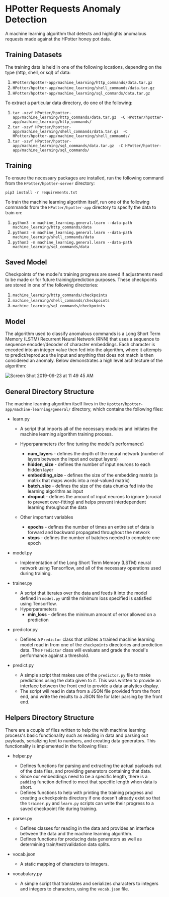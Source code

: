 # HPotter Requests Anomaly Detection
A machine learning algorithm that detects and highlights anomalous requests made against the HPotter honey pot data. 
 
## Training Datasets
The training data is held in one of the following locations, depending on the type (http, shell, or sql) of data:
1. `HPotter/hpotter-app/machine_learning/http_commands/data.tar.gz`
2. `HPotter/hpotter-app/machine_learning/shell_commands/data.tar.gz`
3. `HPotter/hpotter-app/machine_learning/sql_commands/data.tar.gz`

To extract a particular data directory, do one of the following:
1. `tar -xzvf HPotter/hpotter-app/machine_learning/http_commands/data.tar.gz 
-C HPotter/hpotter-app/machine_learning/http_commands/`
2. `tar -xzvf HPotter/hpotter-app/machine_learning/shell_commands/data.tar.gz 
-C HPotter/hpotter-app/machine_learning/shell_commands/`
3. `tar -xzvf HPotter/hpotter-app/machine_learning/sql_commands/data.tar.gz 
-C HPotter/hpotter-app/machine_learning/sql_commands/`

## Training
To ensure the necessary packages are installed, run the following command from the `HPotter/hpotter-server` directory:

    pip3 install -r requirements.txt 
 
To train the machine learning algorithm itself, run one of the following commands from the `HPotter/hpotter-app` 
directory to specify the data to train on:

1. `python3 -m machine_learning.general.learn --data-path machine_learning/http_commands/data`
2. `python3 -m machine_learning.general.learn --data-path machine_learning/shell_commands/data`
3. `python3 -m machine_learning.general.learn --data-path machine_learning/sql_commands/data`

## Saved Model
Checkpoints of the model's training progress are saved if adjustments need to be made or for future training/prediction
 purposes. These checkpoints are stored in one of the following directories:
1. `machine_learning/http_commands/checkpoints` 
2. `machine_learning/shell_commands/checkpoints` 
3. `machine_learning/sql_commands/checkpoints` 

## Model
The algorithm used to classify anomalous commands is a Long Short Term Memory (LSTM) Recurrent Neural Network 
(RNN) that uses a sequence to sequence encoder/decoder of character embeddings. Each character is encoded into an 
integer value then fed into the algorithm, where it attempts to predict/reproduce the input and anything that
does not match is then considered an anomaly. Below demonstrates a high level architecture of the algorithm:

![Screen Shot 2019-09-23 at 11 49 45 AM](https://user-images.githubusercontent.com/32188816/65449483-52a9d300-ddf8-11e9-8af0-4d2840a9e167.png)

## General Directory Structure
The machine learning algorithm itself lives in the `Hpotter/hpotter-app/machine-learning/general/`
directory, which contains the following files:
* learn.py
    * A script that imports all of the necessary modules and initiates the machine learning algorithm
    training process.
    
    * Hyperparameters (for fine tuning the model's performance)
        * **num_layers** - defines the depth of the neural network (number of layers between the input and output 
        layers)
        * **hidden_size** - defines the number of input neurons to each hidden layer
        * **embedding_size** - defines the size of the embedding matrix (a matrix that maps words into a real-valued 
        matrix)
        * **batch_size** - defines the size of the data chunks fed into the learning algorithm as input
        * **dropout** - defines the amount of input neurons to ignore (crucial to prevent over-fitting) and 
        helps prevent interdependent learning throughout the data
        
    * Other important variables
        * **epochs** - defines the number of times an entire set of data is forward and backward propagated throughout 
        the network
        * **steps** - defines the number of batches needed to complete one epoch
        
* model.py
    * Implementation of the Long Short Term Memory (LSTM) neural network using Tensorflow, and all of the necessary 
    operations used during training.

* trainer.py
    * A script that iterates over the data and feeds it into the model defined in `model.py` until the minimum 
    loss specified is satisfied using Tensorflow. 
    * Hyperparameters
        * **min_loss** - defines the minimum amount of error allowed on a prediction

* predictor.py    
    * Defines a `Predictor` class that utilizes a trained machine learning model read in from one of the `checkpoints`
     directories and prediction data. The `Predictor` class will evaluate and grade the model's performance against 
     a threshold. 
    
* predict.py
    * A simple script that makes use of the `predictor.py` file to make predictions using the data given to it. This
    was written to provide an interface between the front end to provide a data analytics display.
    * The script will read in data from a JSON file provided from the front end, and write the results to a JSON file
    for later parsing by the front end. 

## Helpers Directory Structure
There are a couple of files written to help the with machine learning process's basic functionality
such as reading in data and parsing out payloads, serializing text to numbers, and creating data
generators. This functionality is implemented in the following files:
* helper.py
    * Defines functions for parsing and extracting the actual payloads out of the data files,
    and providing generators containing that data.
    * Since our embeddings need to be a specific length, there is a `padding` function defined 
    to meet that specific length when data is short.
    * Defines functions to help with printing the training progress and creating a checkpoints 
    directory if one doesn't already exist so that the `trainer.py` and `learn.py` scripts can
    write their progress to a saved checkpoint file during training. 

* parser.py
    * Defines classes for reading in the data and provides an interface between the data and the
    machine learning algorithm.
    * Defines functions for producing data generators as well as determining train/test/validation
    data splits.
    
* vocab.json
    * A static mapping of characters to integers.

* vocabulary.py
    * A simple script that translates and serializes characters to integers and integers to 
    characters, using the `vocab.json` file.
    
